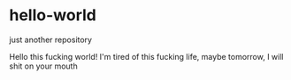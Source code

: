 # hello-world
just another repository


Hello this fucking world!
I'm tired of this fucking life, maybe tomorrow, I will shit on your mouth
